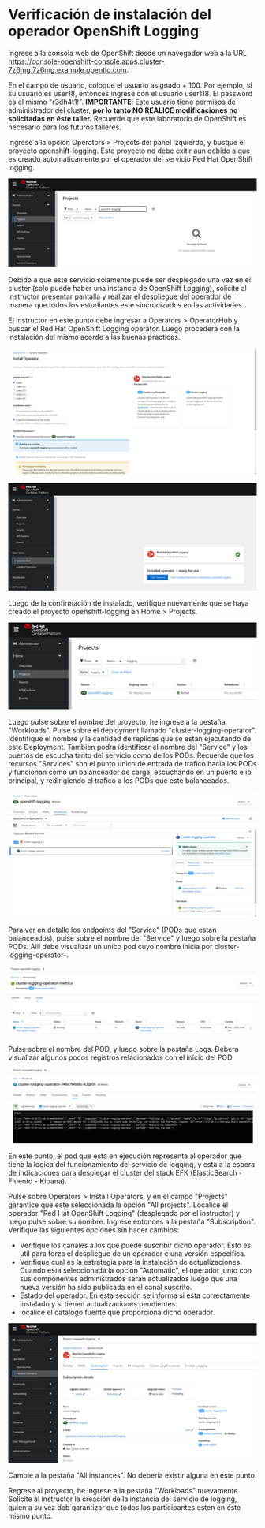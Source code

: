 # Verificación de instalación del operador OpenShift Logging

Ingrese a la consola web de OpenShift desde un navegador web a la URL https://console-openshift-console.apps.cluster-7z6mg.7z6mg.example.opentlc.com.

En el campo de usuario, coloque el usuario asignado + 100. Por ejemplo, si su usuario es user18, entonces ingrese con el usuario user118. El password es el mismo "r3dh4t1!". **IMPORTANTE**: Este usuario tiene permisos de administrador del cluster, **por lo tanto NO REALICE modificaciones no solicitadas en éste taller.** Recuerde que este laboratorio de OpenShift es necesario para los futuros talleres.

Ingrese a la opción Operators > Projects del panel izquierdo, y busque el proyecto openshift-logging. Este proyecto no debe exitir aun debido a que es creado automaticamente por el operador del servicio Red Hat OpenShift logging.

![alt text](images/without_project.png?raw=true)

Debido a que este servicio solamente puede ser desplegado una vez en el cluster (solo puede haber una instancia de OpenShift Logging), solicite al instructor presentar pantalla y realizar el despliegue del operador de manera que todos los estudiantes este sincronizados en las actividades.

El instructor en este punto debe ingresar a Operators > OperatorHub y buscar el Red Hat OpenShift Logging operator. Luego procedera con la instalación del mismo acorde a las buenas practicas.

![alt text](images/install_operator.png?raw=true)

![alt text](images/success.png?raw=true)

Luego de la confirmación de instalado, verifique nuevamente que se haya creado el proyecto openshift-logging en Home > Projects.

![alt text](images/project.png?raw=true)

Luego pulse sobre el nombre del proyecto, he ingrese a la pestaña "Workloads". Pulse sobre el deployment llamado "cluster-logging-operator". Identifique el nombre y la cantidad de replicas que se estan ejecutando de este Deployment. Tambien podra identificar el nombre del "Service" y los puertos de escucha tanto del servicio como de los PODs. Recuerde que los recursos "Services" son el punto unico de entrada de trafico hacia los PODs y funcionan como un balanceador de carga, escuchando en un puerto e ip principal, y redirigiendo el trafico a los PODs que este balanceados.

![alt text](images/workloads.png?raw=true)

Para ver en detalle los endpoints del "Service" (PODs que estan balanceados), pulse sobre el nombre del "Service" y luego sobre la pestaña PODs. Allí debe visualizar un unico pod cuyo nombre inicia por cluster-logging-operator-.

![alt text](images/service_pods.png?raw=true)

Pulse sobre el nombre del POD, y luego sobre la pestaña Logs. Debera visualizar algunos pocos registros relacionados con el inicio del POD.

![alt text](images/logs.png?raw=true)

En este punto, el pod que esta en ejecución representa al operador que tiene la logica del funcionamiento del servicio de logging, y esta a la espera de indicaciones para desplegar el cluster del stack EFK (ElasticSearch - Fluentd - Kibana).

Pulse sobre Operators > Install Operators, y en el campo "Projects" garantice que este seleccionada la opción "All projects". Localice el operador "Red Hat OpenShift Logging" (desplegado por el instructor) y luego pulse sobre su nombre. Ingrese entonces a la pestaña "Subscription". Verifique las siguientes opciones sin hacer cambios:

* Verifique los canales a los que puede suscribir dicho operador. Esto es util para forza el despliegue de un operador e una versión especifica.
* Verifique cual es la estrategia para la instalación de actualizaciones. Cuando esta seleccionada la opción "Automatic", el operador junto con sus componentes administrados seran actualizados luego que una nueva versión ha sido publicada en el canal suscrito.
* Estado del operador. En esta sección se informa si esta correctamente instalado y si tienen actualizaciones pendientes.
* localice el catalogo fuente que proporciona dicho operador. 

![alt text](images/subs.png?raw=true)

Cambie a la pestaña "All instances". No deberia existir alguna en este punto.

Regrese al proyecto, he ingrese a la pestaña "Workloads" nuevamente. Solicite al instructor la creación de la instancia del servicio de logging, quien a su vez deb garantizar que todos los participantes esten en éste mismo punto.


